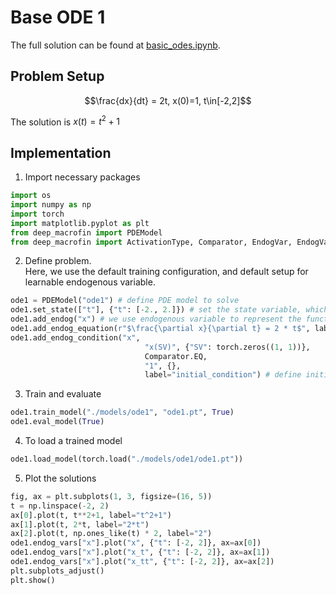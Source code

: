 # Base ODE 1

The full solution can be found at <a href="https://github.com/rotmanfinhub/deep-macrofin/blob/develop/examples/basic_examples/basic_odes.ipynb" target="_blank">basic_odes.ipynb</a>.

## Problem Setup
$$\frac{dx}{dt} = 2t, x(0)=1, t\in[-2,2]$$

The solution is $x(t)=t^2+1$

## Implementation

1. Import necessary packages
```py
import os
import numpy as np
import torch
import matplotlib.pyplot as plt
from deep_macrofin import PDEModel
from deep_macrofin import ActivationType, Comparator, EndogVar, EndogVarConditions, EndogEquation
```

2. Define problem.  
Here, we use the default training configuration, and default setup for learnable endogenous variable.

```py
ode1 = PDEModel("ode1") # define PDE model to solve
ode1.set_state(["t"], {"t": [-2., 2.]}) # set the state variable, which defines the dimensionality of the problem
ode1.add_endog("x") # we use endogenous variable to represent the function we want to approximate
ode1.add_endog_equation(r"$\frac{\partial x}{\partial t} = 2 * t$", label="base_ode") # endogenous equations are used to represent the ODE
ode1.add_endog_condition("x", 
                              "x(SV)", {"SV": torch.zeros((1, 1))},
                              Comparator.EQ,
                              "1", {},
                              label="initial_condition") # define initial condition
```

3. Train and evaluate
```py
ode1.train_model("./models/ode1", "ode1.pt", True)
ode1.eval_model(True)
```

4. To load a trained model
```py
ode1.load_model(torch.load("./models/ode1/ode1.pt"))
```

5. Plot the solutions
```py
fig, ax = plt.subplots(1, 3, figsize=(16, 5))
t = np.linspace(-2, 2)
ax[0].plot(t, t**2+1, label="t^2+1")
ax[1].plot(t, 2*t, label="2*t")
ax[2].plot(t, np.ones_like(t) * 2, label="2")
ode1.endog_vars["x"].plot("x", {"t": [-2, 2]}, ax=ax[0])
ode1.endog_vars["x"].plot("x_t", {"t": [-2, 2]}, ax=ax[1])
ode1.endog_vars["x"].plot("x_tt", {"t": [-2, 2]}, ax=ax[2])
plt.subplots_adjust()
plt.show()
```
